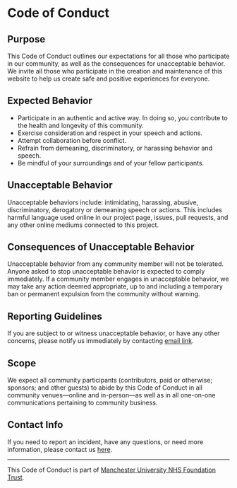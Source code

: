 # Code of Conduct

## Purpose

This Code of Conduct outlines our expectations for all those who participate in our community, as well as the consequences for unacceptable behavior. We invite all those who participate in the creation and maintenance of this website to help us create safe and positive experiences for everyone.

## Expected Behavior

- Participate in an authentic and active way. In doing so, you contribute to the health and longevity of this community.
- Exercise consideration and respect in your speech and actions.
- Attempt collaboration before conflict.
- Refrain from demeaning, discriminatory, or harassing behavior and speech.
- Be mindful of your surroundings and of your fellow participants.

## Unacceptable Behavior

Unacceptable behaviors include: intimidating, harassing, abusive, discriminatory, derogatory or demeaning speech or actions. This includes harmful language used online in our project page, issues, pull requests, and any other online mediums connected to this project.

## Consequences of Unacceptable Behavior

Unacceptable behavior from any community member will not be tolerated. Anyone asked to stop unacceptable behavior is expected to comply immediately. If a community member engages in unacceptable behavior, we may take any action deemed appropriate, up to and including a temporary ban or permanent expulsion from the community without warning.

## Reporting Guidelines

If you are subject to or witness unacceptable behavior, or have any other concerns, please notify us immediately by contacting [email link](https://mcrplasticsurgeryandburns.co.uk/contact-us/).

## Scope

We expect all community participants (contributors, paid or otherwise; sponsors; and other guests) to abide by this Code of Conduct in all community venues—online and in-person—as well as in all one-on-one communications pertaining to community business.

## Contact Info

If you need to report an incident, have any questions, or need more information, please contact us [here](https://mcrplasticsurgeryandburns.co.uk/contact-us/).

---

This Code of Conduct is part of [Manchester University NHS Foundation Trust](http://www.mft.nhs.uk/).
